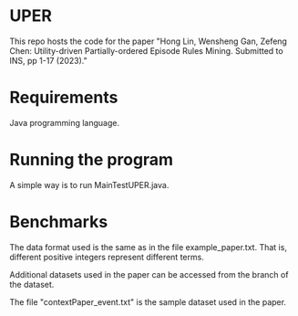 # UPER
This repo hosts the code for the paper "Hong Lin, Wensheng Gan, Zefeng Chen: Utility-driven Partially-ordered Episode Rules Mining. Submitted to INS, pp 1-17 (2023)."

# Requirements
Java programming language.

# Running the program
A simple way is to run MainTestUPER.java.

# Benchmarks
The data format used is the same as in the file example_paper.txt. That is, different positive integers represent different terms. 

Additional datasets used in the paper can be accessed from the branch of the dataset.

The file "contextPaper_event.txt" is the sample dataset used in the paper.
